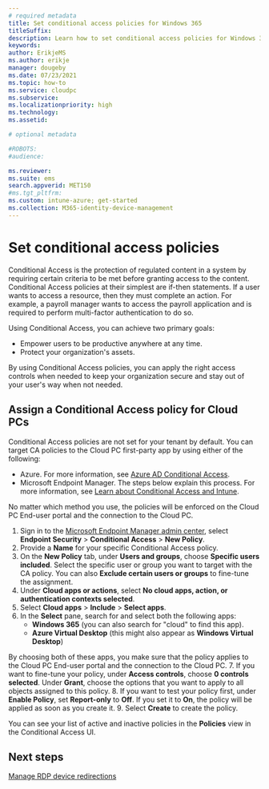 ```yaml
---
# required metadata
title: Set conditional access policies for Windows 365
titleSuffix:
description: Learn how to set conditional access policies for Windows 365.
keywords:
author: ErikjeMS  
ms.author: erikje
manager: dougeby
ms.date: 07/23/2021
ms.topic: how-to
ms.service: cloudpc
ms.subservice: 
ms.localizationpriority: high
ms.technology:
ms.assetid: 

# optional metadata

#ROBOTS:
#audience:

ms.reviewer: 
ms.suite: ems
search.appverid: MET150
#ms.tgt_pltfrm:
ms.custom: intune-azure; get-started
ms.collection: M365-identity-device-management
---
```


# Set conditional access policies

Conditional Access is the protection of regulated content in a system by requiring certain criteria to be met before granting access to the content. Conditional Access policies at their simplest are if-then statements. If a user wants to access a resource, then they must complete an action. For example, a payroll manager wants to access the payroll application and is required to perform multi-factor authentication to do so.

Using Conditional Access, you can achieve two primary goals:

- Empower users to be productive anywhere at any time.
- Protect your organization's assets.

By using Conditional Access policies, you can apply the right access controls when needed to keep your organization secure and stay out of your user's way when not needed.

## Assign a Conditional Access policy for Cloud PCs

Conditional Access policies are not set for your tenant by default. You can target CA policies to the Cloud PC first-party app by using either of the following:

- Azure. For more information, see [Azure AD Conditional Access](/azure/active-directory/conditional-access/).
- Microsoft Endpoint Manager. The steps below explain this process. For more information, see [Learn about Conditional Access and Intune](/mem/intune/protect/conditional-access).

No matter which method you use, the policies will be enforced on the Cloud PC End-user portal and the connection to the Cloud PC.

1. Sign in to the [Microsoft Endpoint Manager admin center](https://go.microsoft.com/fwlink/?linkid=2109431), select **Endpoint Security** > **Conditional Access** > **New Policy**.
2. Provide a **Name** for your specific Conditional Access policy.
3. On the **New Policy** tab, under **Users and groups**, choose **Specific users included**. Select the specific user or group you want to target with the CA policy. You can also **Exclude certain users or groups** to fine-tune the assignment.
4. Under **Cloud apps or actions**, select **No cloud apps, action, or authentication contexts selected**.
5. Select **Cloud apps** > **Include** > **Select apps**.
6. In the **Select** pane, search for and select both the following apps:
    - **Windows 365** (you can also search for "cloud" to find this app).
    - **Azure Virtual Desktop** (this might also appear as **Windows Virtual Desktop**)

  By choosing both of these apps, you make sure that the policy applies to the Cloud PC End-user portal and the connection to the Cloud PC.
7. If you want to fine-tune your policy, under **Access controls**, choose **0 controls selected**.  Under **Grant**, choose the options that you want to apply to all objects assigned to this policy.
8. If you want to test your policy first, under **Enable Policy**, set **Report-only** to **Off**. If you set it to **On**, the policy will be applied as soon as you create it.
9. Select **Create** to create the policy.

You can see your list of active and inactive policies in the **Policies** view in the Conditional Access UI.

<!-- ########################## -->
## Next steps

[Manage RDP device redirections](manage-rdp-device-redirections.md)
